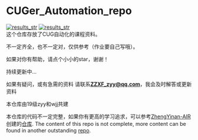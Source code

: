 # CUGer_Automation_repo
<div>
    <a href="https://space.bilibili.com/26375083?spm_id_from=333.1007.0.0"><img src="https://img.shields.io/badge/- 🗒️bilibili-blue" alt="results_str"></a>
    <a href="https://v.douyin.com/idncnTdy/ 9@5.com"><img src="https://img.shields.io/badge/- 🗒️抖音-blue" alt="results_str"></a>
     
</div>
这个仓库存放了CUG自动化的课程资料。

不一定齐全，也不一定对，仅供参考（作业要自己写哦）。

如果对你有帮助，请点个小小的star，谢谢！

持续更新中...

如果有疑问，或有急需的资料 请联系**ZZXF_zyy@qq.com**，我会及时解答或更新资料

本仓库由19级zyy和wjj共建

本仓库的代码不一定完整，如果你有更高的学习追求，可以参考[ZhengYinan-AIR](https://github.com/ZhengYinan-AIR)创建的[仓库](https://github.com/ZhengYinan-AIR/Course-Experiment-Code).
The content of this repo is not complete, more content can be found in another outstanding [repo](https://github.com/ZhengYinan-AIR/Course-Experiment-Code).